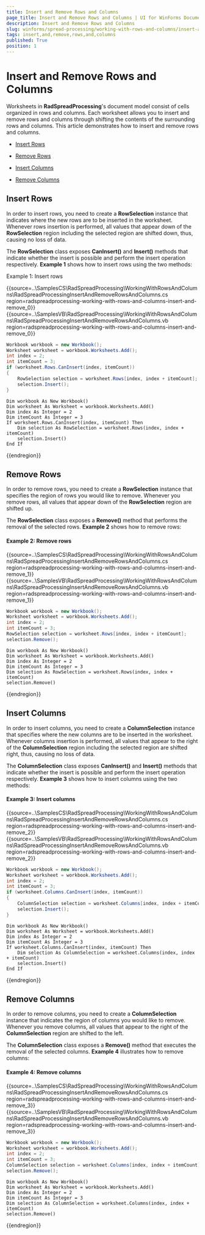 ```yaml
---
title: Insert and Remove Rows and Columns
page_title: Insert and Remove Rows and Columns | UI for WinForms Documentation
description: Insert and Remove Rows and Columns
slug: winforms/spread-processing/working-with-rows-and-columns/insert-and-remove-rows-and-columns
tags: insert,and,remove,rows,and,columns
published: True
position: 1
---
```


# Insert and Remove Rows and Columns

Worksheets in __RadSpreadProcessing__'s document model consist of cells organized in rows and columns. Each worksheet allows you to insert and remove rows and columns through shifting the contents of the surrounding rows and columns. This article demonstrates how to insert and remove rows and columns.
      

* [Insert Rows](#insert-rows)

* [Remove Rows](#remove-rows)

* [Insert Columns](#insert-columns)

* [Remove Columns](#remove-columns)

## Insert Rows

In order to insert rows, you need to create a __RowSelection__ instance that indicates where the new rows are to be inserted in the worksheet. Whenever rows insertion is performed, all values that appear down of the __RowSelection__ region including the selected region are shifted down, thus, causing no loss of data.

The __RowSelection__ class exposes __CanInsert()__ and __Insert()__ methods that indicate whether the insert is possible and perform the insert operation respectively. __Example 1__ shows how to insert rows using the two methods:

Example 1: Insert rows

{{source=..\SamplesCS\RadSpreadProcessing\WorkingWithRowsAndColumns\RadSpreadProcessingInsertAndRemoveRowsAndColumns.cs region=radspreadprocessing-working-with-rows-and-columns-insert-and-remove_0}} 
{{source=..\SamplesVB\RadSpreadProcessing\WorkingWithRowsAndColumns\RadSpreadProcessingInsertAndRemoveRowsAndColumns.vb region=radspreadprocessing-working-with-rows-and-columns-insert-and-remove_0}} 

````C#
Workbook workbook = new Workbook();
Worksheet worksheet = workbook.Worksheets.Add();
int index = 2;
int itemCount = 3;
if (worksheet.Rows.CanInsert(index, itemCount))
{
    RowSelection selection = worksheet.Rows[index, index + itemCount];
    selection.Insert();
}

````
````VB.NET
Dim workbook As New Workbook()
Dim worksheet As Worksheet = workbook.Worksheets.Add()
Dim index As Integer = 2
Dim itemCount As Integer = 3
If worksheet.Rows.CanInsert(index, itemCount) Then
    Dim selection As RowSelection = worksheet.Rows(index, index + itemCount)
    selection.Insert()
End If

````

{{endregion}}

## Remove Rows

In order to remove rows, you need to create a __RowSelection__ instance that specifies the region of rows you would like to remove. Whenever you remove rows, all values that appear down of the __RowSelection__ region are shifted up.
        

The __RowSelection__ class exposes a __Remove()__ method that performs the removal of the selected rows. __Example 2__ shows how to remove rows:

#### Example 2: Remove rows

{{source=..\SamplesCS\RadSpreadProcessing\WorkingWithRowsAndColumns\RadSpreadProcessingInsertAndRemoveRowsAndColumns.cs region=radspreadprocessing-working-with-rows-and-columns-insert-and-remove_1}} 
{{source=..\SamplesVB\RadSpreadProcessing\WorkingWithRowsAndColumns\RadSpreadProcessingInsertAndRemoveRowsAndColumns.vb region=radspreadprocessing-working-with-rows-and-columns-insert-and-remove_1}} 

````C#
Workbook workbook = new Workbook();
Worksheet worksheet = workbook.Worksheets.Add();
int index = 2;
int itemCount = 3;
RowSelection selection = worksheet.Rows[index, index + itemCount];
selection.Remove();

````
````VB.NET
Dim workbook As New Workbook()
Dim worksheet As Worksheet = workbook.Worksheets.Add()
Dim index As Integer = 2
Dim itemCount As Integer = 3
Dim selection As RowSelection = worksheet.Rows(index, index + itemCount)
selection.Remove()

````

{{endregion}} 

## Insert Columns

In order to insert columns, you need to create a __ColumnSelection__ instance that specifies where the new columns are to be inserted in the worksheet. Whenever columns insertion is performed, all values that appear to the right of the __ColumnSelection__ region including the selected region are shifted right, thus, causing no loss of data.
        

The __ColumnSelection__ class exposes __CanInsert()__ and __Insert()__ methods that indicate whether the insert is possible and perform the insert operation respectively. __Example 3__ shows how to insert columns using the two methods:

#### Example 3: Insert columns

{{source=..\SamplesCS\RadSpreadProcessing\WorkingWithRowsAndColumns\RadSpreadProcessingInsertAndRemoveRowsAndColumns.cs region=radspreadprocessing-working-with-rows-and-columns-insert-and-remove_2}} 
{{source=..\SamplesVB\RadSpreadProcessing\WorkingWithRowsAndColumns\RadSpreadProcessingInsertAndRemoveRowsAndColumns.vb region=radspreadprocessing-working-with-rows-and-columns-insert-and-remove_2}} 

````C#
Workbook workbook = new Workbook();
Worksheet worksheet = workbook.Worksheets.Add();
int index = 2;
int itemCount = 3;
if (worksheet.Columns.CanInsert(index, itemCount))
{
    ColumnSelection selection = worksheet.Columns[index, index + itemCount];
    selection.Insert();
}

````
````VB.NET
Dim workbook As New Workbook()
Dim worksheet As Worksheet = workbook.Worksheets.Add()
Dim index As Integer = 2
Dim itemCount As Integer = 3
If worksheet.Columns.CanInsert(index, itemCount) Then
    Dim selection As ColumnSelection = worksheet.Columns(index, index + itemCount)
    selection.Insert()
End If

````

{{endregion}} 

## Remove Columns

In order to remove columns, you need to create a __ColumnSelection__ instance that indicates the region of columns you would like to remove. Whenever you remove columns, all values that appear to the right of the __ColumnSelection__ region are shifted to the left.
        

The __ColumnSelection__ class exposes a __Remove()__ method that executes the removal of the selected columns. __Example 4__ illustrates how to remove columns:

#### Example 4: Remove columns

{{source=..\SamplesCS\RadSpreadProcessing\WorkingWithRowsAndColumns\RadSpreadProcessingInsertAndRemoveRowsAndColumns.cs region=radspreadprocessing-working-with-rows-and-columns-insert-and-remove_3}} 
{{source=..\SamplesVB\RadSpreadProcessing\WorkingWithRowsAndColumns\RadSpreadProcessingInsertAndRemoveRowsAndColumns.vb region=radspreadprocessing-working-with-rows-and-columns-insert-and-remove_3}} 

````C#
Workbook workbook = new Workbook();
Worksheet worksheet = workbook.Worksheets.Add();
int index = 2;
int itemCount = 3;
ColumnSelection selection = worksheet.Columns[index, index + itemCount];
selection.Remove();

````
````VB.NET
Dim workbook As New Workbook()
Dim worksheet As Worksheet = workbook.Worksheets.Add()
Dim index As Integer = 2
Dim itemCount As Integer = 3
Dim selection As ColumnSelection = worksheet.Columns(index, index + itemCount)
selection.Remove()

````

{{endregion}}
